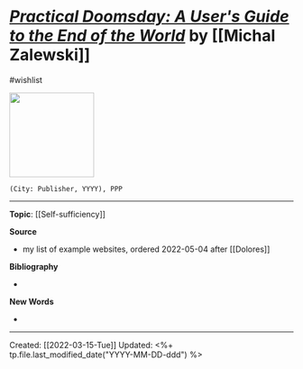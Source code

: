 
# [*Practical Doomsday: A User's Guide to the End of the World*](https://lcamtuf.coredump.cx/prep/) by [[Michal Zalewski]]
#wishlist

<img src="" width=150>

`(City: Publisher, YYYY), PPP`


--- 
**Topic**: [[Self-sufficiency]]

**Source**
- my list of example websites, ordered 2022-05-04 after [[Dolores]]


**Bibliography**

- 

**New Words**

- 

---
Created: [[2022-03-15-Tue]]
Updated: <%+ tp.file.last_modified_date("YYYY-MM-DD-ddd") %>
